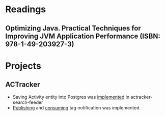 # Readings

## Optimizing Java. Practical Techniques for Improving JVM Application Performance (ISBN: 978-1-49-203927-3)

# Projects

## ACTracker

- Saving Activity entity into Postgres was [implemented](https://github.com/marcinciapa/actracker-search-feeder/pull/21)
  in actracker-search-feeder
- [Publishing](https://github.com/marcinciapa/actracker-api/pull/106)
  and [consuming](https://github.com/marcinciapa/actracker-search-feeder/pull/22) tag notification was implemented.